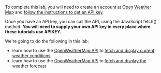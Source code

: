 To complete this lab, you will need to create an account at [Open Weather Map](http://openweathermap.org) and [follow the instructions to get an API key](http://openweathermap.org/appid).

Once you have an API key, you can call the API, using the JavaScript fetch() method. **You will need to supply your own API key in every place where these tutorials use APIKEY.**

We're going to do the following in this lab:

* learn how to use the [OpenWeatherMap API](https://openweathermap.org/api) to [fetch and display current weather conditions](Current-Weather-Conditions.md)
* learn how to use the [OpenWeatherMap API](https://openweathermap.org/api) to [fetch and display the weather forecast](Weather-Forecast.md)
